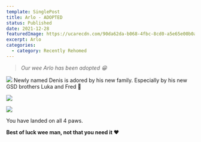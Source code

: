 ```yaml
---
template: SinglePost
title: Arlo - ADOPTED
status: Published
date: 2021-12-28
featuredImage: https://ucarecdn.com/90da62da-b068-4fbc-8cd0-a5e65e00b0ae/-/crop/2041x1243/0,99/-/preview/
excerpt: Arlo
categories:
  - category: Recently Rehomed
---
```

> *Our wee Arlo has been adopted 😁*

![](https://ucarecdn.com/e7e5508e-c611-4dfd-b205-a771b555fd20/)
Newly named Denis is adored by his new family. Especially by his new GSD brothers Luka and Fred 🥰

![](https://ucarecdn.com/89561176-1658-421b-ac9e-9c57671693f2/)

![](https://ucarecdn.com/c3eea8a1-8374-4211-8315-df341dfaaec7/)


You have landed on all 4 paws. 


**Best of luck wee man, not that you need it ❤️**